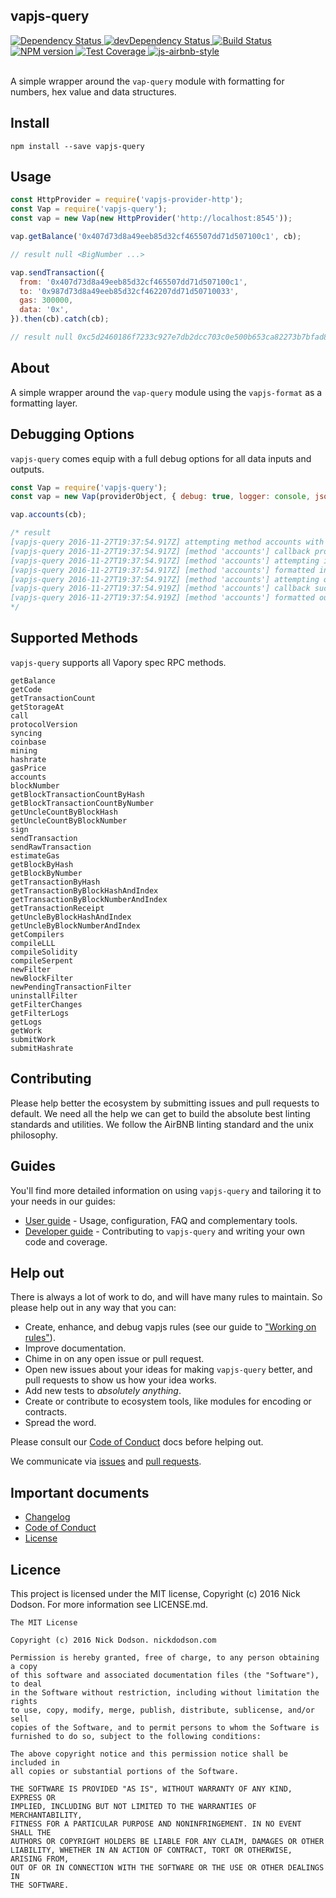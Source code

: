 ## vapjs-query

<div>
  <!-- Dependency Status -->
  <a href="https://david-dm.org/vapjs/vapjs-query">
    <img src="https://david-dm.org/vapjs/vapjs-query.svg"
    alt="Dependency Status" />
  </a>

  <!-- devDependency Status -->
  <a href="https://david-dm.org/vapjs/vapjs-query#info=devDependencies">
    <img src="https://david-dm.org/vapjs/vapjs-query/dev-status.svg" alt="devDependency Status" />
  </a>

  <!-- Build Status -->
  <a href="https://travis-ci.org/vapjs/vapjs-query">
    <img src="https://travis-ci.org/vapjs/vapjs-query.svg"
    alt="Build Status" />
  </a>

  <!-- NPM Version -->
  <a href="https://www.npmjs.org/package/vapjs-query">
    <img src="http://img.shields.io/npm/v/vapjs-query.svg"
    alt="NPM version" />
  </a>

  <!-- Test Coverage -->
  <a href="https://coveralls.io/r/vapjs/vapjs-query">
    <img src="https://coveralls.io/repos/github/vapjs/vapjs-query/badge.svg" alt="Test Coverage" />
  </a>

  <!-- Javascript Style -->
  <a href="http://airbnb.io/javascript/">
    <img src="https://img.shields.io/badge/code%20style-airbnb-brightgreen.svg" alt="js-airbnb-style" />
  </a>
</div>

<br />

A simple wrapper around the `vap-query` module with formatting for numbers, hex value and data structures.

## Install

```
npm install --save vapjs-query
```

## Usage

```js
const HttpProvider = require('vapjs-provider-http');
const Vap = require('vapjs-query');
const vap = new Vap(new HttpProvider('http://localhost:8545'));

vap.getBalance('0x407d73d8a49eeb85d32cf465507dd71d507100c1', cb);

// result null <BigNumber ...>

vap.sendTransaction({
  from: '0x407d73d8a49eeb85d32cf465507dd71d507100c1',
  to: '0x987d73d8a49eeb85d32cf462207dd71d50710033',
  gas: 300000,
  data: '0x',
}).then(cb).catch(cb);

// result null 0xc5d2460186f7233c927e7db2dcc703c0e500b653ca82273b7bfad8045d85a470
```

## About

A simple wrapper around the `vap-query` module using the `vapjs-format` as a formatting layer.

## Debugging Options

`vapjs-query` comes equip with a full debug options for all data inputs and outputs.

```js
const Vap = require('vapjs-query');
const vap = new Vap(providerObject, { debug: true, logger: console, jsonSpace: 0 });

vap.accounts(cb);

/* result
[vapjs-query 2016-11-27T19:37:54.917Z] attempting method accounts with params [null]
[vapjs-query 2016-11-27T19:37:54.917Z] [method 'accounts'] callback provided: true
[vapjs-query 2016-11-27T19:37:54.917Z] [method 'accounts'] attempting input formatting of 0 inputs
[vapjs-query 2016-11-27T19:37:54.917Z] [method 'accounts'] formatted inputs: []
[vapjs-query 2016-11-27T19:37:54.917Z] [method 'accounts'] attempting query with formatted inputs...
[vapjs-query 2016-11-27T19:37:54.919Z] [method 'accounts'] callback success, attempting formatting of raw outputs: ["0xb88643569c19d05dc67b960f91d9d696eebf808e","0xf...]
[vapjs-query 2016-11-27T19:37:54.919Z] [method 'accounts'] formatted outputs: ["0xb88643569c19d05dc67b960f91d9d696eebf808e","0xf...]
*/
```

## Supported Methods

`vapjs-query` supports all Vapory spec RPC methods.

```
getBalance
getCode
getTransactionCount
getStorageAt
call
protocolVersion
syncing
coinbase
mining
hashrate
gasPrice
accounts
blockNumber
getBlockTransactionCountByHash
getBlockTransactionCountByNumber
getUncleCountByBlockHash
getUncleCountByBlockNumber
sign
sendTransaction
sendRawTransaction
estimateGas
getBlockByHash
getBlockByNumber
getTransactionByHash
getTransactionByBlockHashAndIndex
getTransactionByBlockNumberAndIndex
getTransactionReceipt
getUncleByBlockHashAndIndex
getUncleByBlockNumberAndIndex
getCompilers
compileLLL
compileSolidity
compileSerpent
newFilter
newBlockFilter
newPendingTransactionFilter
uninstallFilter
getFilterChanges
getFilterLogs
getLogs
getWork
submitWork
submitHashrate
```

## Contributing

Please help better the ecosystem by submitting issues and pull requests to default. We need all the help we can get to build the absolute best linting standards and utilities. We follow the AirBNB linting standard and the unix philosophy.

## Guides

You'll find more detailed information on using `vapjs-query` and tailoring it to your needs in our guides:

- [User guide](docs/user-guide.md) - Usage, configuration, FAQ and complementary tools.
- [Developer guide](docs/developer-guide.md) - Contributing to `vapjs-query` and writing your own code and coverage.

## Help out

There is always a lot of work to do, and will have many rules to maintain. So please help out in any way that you can:

- Create, enhance, and debug vapjs rules (see our guide to ["Working on rules"](./github/CONTRIBUTING.md)).
- Improve documentation.
- Chime in on any open issue or pull request.
- Open new issues about your ideas for making `vapjs-query` better, and pull requests to show us how your idea works.
- Add new tests to *absolutely anything*.
- Create or contribute to ecosystem tools, like modules for encoding or contracts.
- Spread the word.

Please consult our [Code of Conduct](CODE_OF_CONDUCT.md) docs before helping out.

We communicate via [issues](https://github.com/vapjs/vapjs-query/issues) and [pull requests](https://github.com/vapjs/vapjs-query/pulls).

## Important documents

- [Changelog](CHANGELOG.md)
- [Code of Conduct](CODE_OF_CONDUCT.md)
- [License](https://raw.githubusercontent.com/vapjs/vapjs-query/master/LICENSE)

## Licence

This project is licensed under the MIT license, Copyright (c) 2016 Nick Dodson. For more information see LICENSE.md.

```
The MIT License

Copyright (c) 2016 Nick Dodson. nickdodson.com

Permission is hereby granted, free of charge, to any person obtaining a copy
of this software and associated documentation files (the "Software"), to deal
in the Software without restriction, including without limitation the rights
to use, copy, modify, merge, publish, distribute, sublicense, and/or sell
copies of the Software, and to permit persons to whom the Software is
furnished to do so, subject to the following conditions:

The above copyright notice and this permission notice shall be included in
all copies or substantial portions of the Software.

THE SOFTWARE IS PROVIDED "AS IS", WITHOUT WARRANTY OF ANY KIND, EXPRESS OR
IMPLIED, INCLUDING BUT NOT LIMITED TO THE WARRANTIES OF MERCHANTABILITY,
FITNESS FOR A PARTICULAR PURPOSE AND NONINFRINGEMENT. IN NO EVENT SHALL THE
AUTHORS OR COPYRIGHT HOLDERS BE LIABLE FOR ANY CLAIM, DAMAGES OR OTHER
LIABILITY, WHETHER IN AN ACTION OF CONTRACT, TORT OR OTHERWISE, ARISING FROM,
OUT OF OR IN CONNECTION WITH THE SOFTWARE OR THE USE OR OTHER DEALINGS IN
THE SOFTWARE.
```
